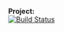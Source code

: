 **Project:**<br> [![Build Status](https://travis-ci.org/Arisato/GreenHouse.svg?branch=master)](https://travis-ci.org/Arisato/GreenHouse)
